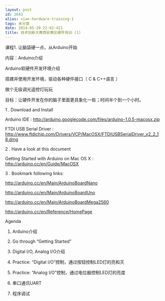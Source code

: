 ```yaml
---
layout: post
id: 2643
alias: xian-hardware-training-1
tags: 未分类
date: 2014-05-28 22:02:421
title: 技术创新大赛西安赛区硬件培训 (1)
---
```


课程1. 让脑袋硬一点，从Arduino开始

内容：Arduino介绍

Arduino软硬件开发环境介绍

搭建并使用开发环境，驱动各种硬件接口（ C &#038; C++语言 ）

做个无级调光遥控灯玩玩

目标：让硬件开发在你的脑子里面更具象化一些；时间半个到一个小时。

1 . Download and Install

Arduino IDE : http://arduino.googlecode.com/files/arduino-1.0.5-macosx.zip

FTDI USB Serial Driver : http://www.ftdichip.com/Drivers/VCP/MacOSX/FTDIUSBSerialDriver_v2_2_18.dmg

2 . Have a look at this document

Getting Started with Arduino on Mac OS X : http://arduino.cc/en/Guide/MacOSX

3 . Bookmark following links:

http://arduino.cc/en/Main/ArduinoBoardNano

http://arduino.cc/en/Main/ArduinoBoardUno

http://arduino.cc/en/Main/ArduinoBoardMega2560

http://arduino.cc/en/Reference/HomePage

Agenda

1. Arduino介绍

2. Go through &#8220;Getting Started&#8221;

3. Digital I/O, Analog I/O介绍

3. Practice: &#8220;Digital I/O&#8221;控制，通过按钮控制LED灯的亮和灭

4. Practice: &#8220;Analog I/O&#8221;控制，通过电位器控制LED灯的亮度

5. 串口通讯UART

6. 程序调试
